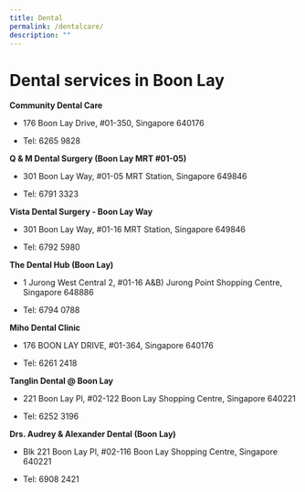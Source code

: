 ```yaml
---
title: Dental
permalink: /dentalcare/
description: ""
---
```

# Dental services in Boon Lay
**Community Dental Care**

*  176 Boon Lay Drive, #01-350, Singapore 640176
    
*   Tel: 6265 9828

**Q & M Dental Surgery (Boon Lay MRT #01-05)**

*  301 Boon Lay Way, #01-05 MRT Station, Singapore 649846
    
*   Tel: 6791 3323

**Vista Dental Surgery - Boon Lay Way**

*  301 Boon Lay Way, #01-16 MRT Station, Singapore 649846
    
*   Tel: 6792 5980

**The Dental Hub (Boon Lay)**

*  1 Jurong West Central 2, #01-16 A&B) Jurong Point Shopping Centre, Singapore 648886
    
*   Tel: 6794 0788


**Miho Dental Clinic**

*  176 BOON LAY DRIVE, #01-364, Singapore 640176
    
*   Tel: 6261 2418

**Tanglin Dental @ Boon Lay**

*  221 Boon Lay Pl, #02-122 Boon Lay Shopping Centre, Singapore 640221
    
*   Tel: 6252 3196


**Drs. Audrey & Alexander Dental (Boon Lay)**

*  Blk 221 Boon Lay Pl, #02-116 Boon Lay Shopping Centre, Singapore 640221
    
*   Tel: 6908 2421